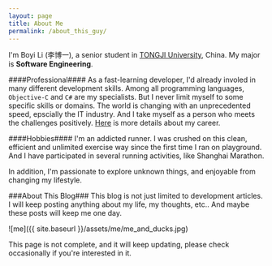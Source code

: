 ```yaml
---
layout: page
title: About Me
permalink: /about_this_guy/
---
```


I'm Boyi Li (李博一), a senior student in [TONGJI University](http://www.tongji.edu.cn/english/), China. My major is **Software Engineering**.

####Professional####
As a fast-learning developer, I'd already involed in many different development skills. Among all programming languages, `Objective-C` and `C#` are my specialists. But I never limit myself to some specific skills or domains. The world is changing with an unprecedented speed, epscially the IT industry. And I take myself as a person who meets the challenges positively. [Here](/résumé) is more details about my career.

####Hobbies####
I'm an addicted runner. I was crushed on this clean, efficient and unlimited exercise way since the first time I ran on playground. And I have participated in several running activities, like Shanghai Marathon.

In addition, I'm passionate to explore unknown things, and enjoyable from changing my lifestyle.

###About This Blog###
This blog is not just limited to development articles. I will keep posting anything about my life, my thoughts, etc.. And maybe these posts will keep me one day.

![me]({{ site.baseurl }}/assets/me/me_and_ducks.jpg)

<div class="bl-note">
	This page is not complete, and it will keep updating, please check occasionally if you're interested in it.
</div>